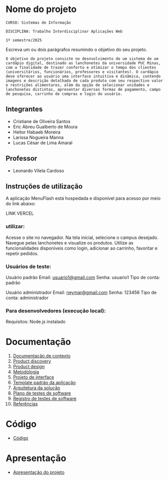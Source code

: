 # Nome do projeto

`CURSO: Sistemas de Informação`

`DISCIPLINA: Trabalho Interdisciplinar Aplicações Web`

`1º semestre/2025`

Escreva um ou dois parágrafos resumindo o objetivo do seu projeto.

    O objetivo do projeto consiste no desnvolvimento de um sistema de um cardápio digital, destinado as lanchonetes da universidade PUC Minas, com a finalidade de trazer conforto e otimizar o tempo dos clientes (universitários, funcionários, professores e visitantes). O cardápio deve oferecer ao usuário uma interface intuitiva e dinâmica, contendo imagens e descrição detalhada de cada produto com seu respectivo valor e restrições alimentares, além da opção de selecionar unidades e lanchonetes distintas, apresentar diversas formas de pagamento, campo de pesquisa, carrinho de compras e login do usuário. 


## Integrantes

* Cristiane de Oliveira Santos
* Eric Abreu Gualberto de Moura
* Heitor Habaeb Moreira
* Larissa Nogueira Manna
* Lucas César de Lima Amaral

## Professor

* Leonardo Vilela Cardoso

## Instruções de utilização

A aplicação MenuFlash está hospedada e disponível para acesso por meio do link abaixo:

LINK VERCEL

### utilizar:
Acesse o site no navegador.
Na tela inicial, selecione o campus desejado.
Navegue pelas lanchonetes e visualize os produtos.
Utilize as funcionalidades disponíveis como login, adicionar ao carrinho, favoritar e repetir pedidos.

### Usuários de teste:

Usuário padrão
Email: usuario1@gmail.com
Senha: usuario1
Tipo de conta: padrão

Usuário administrador
Email: neymar@gmail.com
Senha: 123456
Tipo de conta: administrador

### Para desenvolvedores (execução local):
Requisitos:
Node.js instalado

# Documentação

<ol>
<li><a href="docs/01-Contexto.md"> Documentação de contexto</a></li>
<li><a href="docs/02-Product-discovery.md"> Product discovery</a></li>
<li><a href="docs/03-Product-design.md"> Product design</a></li>
<li><a href="docs/04-Metodologia.md"> Metodologia</a></li>
<li><a href="docs/05-Projeto-interface.md"> Projeto de interface</a></li>
<li><a href="docs/06-Template-padrao.md"> Template padrão da aplicação</a></li>
<li><a href="docs/07-Arquitetura-solucao.md"> Arquitetura da solução</a></li>
<li><a href="docs/08-Plano-testes-software.md"> Plano de testes de software</a></li>
<li><a href="docs/09-Registro-testes-software.md"> Registro de testes de software</a></li>
<li><a href="docs/10-Referencias.md"> Referências</a></li>
</ol>

# Código

* <a href="src/README.md">Código</a>

# Apresentação

* <a href="presentation/README.md">Apresentação do projeto</a>
